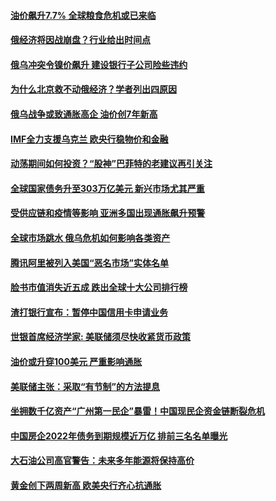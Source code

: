 #### [油价飙升7.7%   全球粮食危机或已来临](../pages/soh7/601249.md?t=03121504) 
#### [俄经济将因战崩盘？行业给出时间点](../pages/soh7/601033.md?t=03121504) 
#### [俄乌冲突令镍价飙升 建设银行子公司险些违约](../pages/soh7/601036.md?t=03121504) 
#### [为什么北京救不动俄经济？学者列出四原因](../pages/soh7/601042.md?t=03121504) 
#### [俄乌战争或致通胀高企 油价创7年新高](../pages/soh7/598777.md?t=03121504) 
#### [IMF全力支援乌克兰 欧央行稳物价和金融](../pages/soh7/597523.md?t=03121504) 
#### [动荡期间如何投资？“股神”巴菲特的老建议再引关注](../pages/soh7/597274.md?t=03121504) 
#### [全球国家债务升至303万亿美元 新兴市场尤其严重](../pages/soh7/596833.md?t=03121504) 
#### [受供应链和疫情等影响 亚洲多国出现通胀飙升预警](../pages/soh7/596353.md?t=03121504) 
#### [全球市场跳水 俄乌危机如何影响各类资产](../pages/soh7/596344.md?t=03121504) 
#### [腾讯阿里被列入美国“恶名市场”实体名单](../pages/soh7/595393.md?t=03121504) 
#### [脸书市值消失近五成 跌出全球十大公司排行榜](../pages/soh7/595216.md?t=03121504) 
#### [渣打银行宣布：暂停中国信用卡申请业务](../pages/soh7/594466.md?t=03121504) 
#### [世银首席经济学家: 美联储须尽快收紧货币政策](../pages/soh7/594298.md?t=03121504) 
#### [油价或升穿100美元 严重影响通胀](../pages/soh7/593986.md?t=03121504) 
#### [美联储主张：采取“有节制”的方法提息](../pages/soh7/593617.md?t=03121504) 
#### [坐拥数千亿资产“广州第一民企”暴雷！中国现民企资金链断裂危机](../pages/soh7/592957.md?t=03121504) 
#### [中国房企2022年债务到期规模近万亿 排前三名名单曝光](../pages/soh7/592660.md?t=03121504) 
#### [大石油公司高官警告：未来多年能源将保持高价](../pages/soh7/592639.md?t=03121504) 
#### [黄金创下两周新高 欧美央行齐心抗通胀](../pages/soh7/592084.md?t=03121504) 
